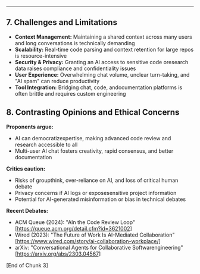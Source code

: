 ___

## 7. Challenges and Limitations

- **Context Management:** Maintaining a shared context across many users and long conversations is technically demanding
- **Scalability:** Real-time code parsing and context retention for large repos is resource-intensive
- **Security & Privacy:** Granting an AI access to sensitive code oresearch data raises compliance and confidentiality issues
- **User Experience:** Overwhelming chat volume, unclear turn-taking, and "AI spam" can reduce productivity
- **Tool Integration:** Bridging chat, code, andocumentation platforms is often brittle and requires custom engineering

## 8. Contrasting Opinions and Ethical Concerns

**Proponents argue:**
- AI can democratizexpertise, making advanced code review and research accessible to all
- Multi-user AI chat fosters creativity, rapid consensus, and better documentation

**Critics caution:**
- Risks of groupthink, over-reliance on AI, and loss of critical human debate
- Privacy concerns if AI logs or exposesensitive project information
- Potential for AI-generated misinformation or bias in technical debates

**Recent Debates:**
- ACM Queue (2024): "AIn the Code Review Loop" [https://queue.acm.org/detail.cfm?id=3621002]
- Wired (2023): "The Future of Work Is AI-Mediated Collaboration" [https://www.wired.com/story/ai-collaboration-workplace/]
- arXiv: "Conversational Agents for Collaborative Softwarengineering" [https://arxiv.org/abs/2303.04567]


[End of Chunk 3]
